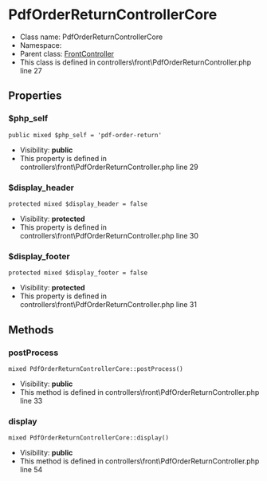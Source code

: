 PdfOrderReturnControllerCore
===============






* Class name: PdfOrderReturnControllerCore
* Namespace: 
* Parent class: [FrontController](FrontControllerCore)
* This class is defined in controllers\front\PdfOrderReturnController.php line 27





Properties
----------


### $php_self

    public mixed $php_self = 'pdf-order-return'





* Visibility: **public**
* This property is defined in controllers\front\PdfOrderReturnController.php line 29


### $display_header

    protected mixed $display_header = false





* Visibility: **protected**
* This property is defined in controllers\front\PdfOrderReturnController.php line 30


### $display_footer

    protected mixed $display_footer = false





* Visibility: **protected**
* This property is defined in controllers\front\PdfOrderReturnController.php line 31


Methods
-------


### postProcess

    mixed PdfOrderReturnControllerCore::postProcess()





* Visibility: **public**
* This method is defined in controllers\front\PdfOrderReturnController.php line 33




### display

    mixed PdfOrderReturnControllerCore::display()





* Visibility: **public**
* This method is defined in controllers\front\PdfOrderReturnController.php line 54



